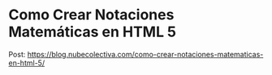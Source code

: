 # Como Crear Notaciones Matemáticas en HTML 5 

Post: https://blog.nubecolectiva.com/como-crear-notaciones-matematicas-en-html-5/ 
